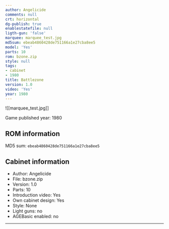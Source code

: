 ```yaml
---
author: Angelicide
comments: null
crt: horizontal
dg-publish: true
enablestatefile: null
ligth-gun: 'false'
marquee: marquee_test.jpg
md5sum: ebeab4860428de751166a1e27cba8ee5
model: 'Yes'
parts: 10
rom: bzone.zip
style: null
tags:
- cabinet
- 1980
title: Battlezone
version: 1.0
video: 'Yes'
year: 1980
---
```


![[marquee_test.jpg]]

Game published year: 1980

## ROM information

MD5 sum: `ebeab4860428de751166a1e27cba8ee5` 

## Cabinet information

- Author: Angelicide
- File: bzone.zip
- Version: 1.0
- Parts: 10
- Introduction video: Yes
- Own cabinet design: Yes
- Style: None
- Light guns: no
- AGEBasic enabled: no

---
